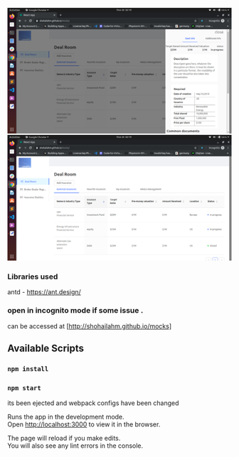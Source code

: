 
![Screenshot](Screenshot.png)
![Screenshot](Screenshot1.png)

### Libraries used
antd - https://ant.design/



### open in incognito mode if some issue .
can be accessed at [http://shohailahm.github.io/mocks]


## Available Scripts
### `npm install`

### `npm start`
its been ejected and webpack configs have been changed

Runs the app in the development mode.<br>
Open [http://localhost:3000](http://localhost:3000) to view it in the browser.

The page will reload if you make edits.<br>
You will also see any lint errors in the console.
